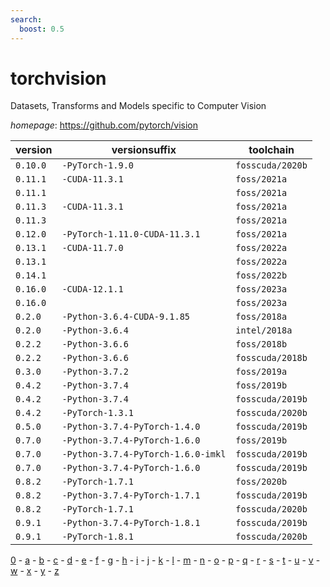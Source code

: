 ```yaml
---
search:
  boost: 0.5
---
```

# torchvision

Datasets, Transforms and Models specific to Computer Vision

*homepage*: <https://github.com/pytorch/vision>

version | versionsuffix | toolchain
--------|---------------|----------
``0.10.0`` | ``-PyTorch-1.9.0`` | ``fosscuda/2020b``
``0.11.1`` | ``-CUDA-11.3.1`` | ``foss/2021a``
``0.11.1`` |  | ``foss/2021a``
``0.11.3`` | ``-CUDA-11.3.1`` | ``foss/2021a``
``0.11.3`` |  | ``foss/2021a``
``0.12.0`` | ``-PyTorch-1.11.0-CUDA-11.3.1`` | ``foss/2021a``
``0.13.1`` | ``-CUDA-11.7.0`` | ``foss/2022a``
``0.13.1`` |  | ``foss/2022a``
``0.14.1`` |  | ``foss/2022b``
``0.16.0`` | ``-CUDA-12.1.1`` | ``foss/2023a``
``0.16.0`` |  | ``foss/2023a``
``0.2.0`` | ``-Python-3.6.4-CUDA-9.1.85`` | ``foss/2018a``
``0.2.0`` | ``-Python-3.6.4`` | ``intel/2018a``
``0.2.2`` | ``-Python-3.6.6`` | ``foss/2018b``
``0.2.2`` | ``-Python-3.6.6`` | ``fosscuda/2018b``
``0.3.0`` | ``-Python-3.7.2`` | ``foss/2019a``
``0.4.2`` | ``-Python-3.7.4`` | ``foss/2019b``
``0.4.2`` | ``-Python-3.7.4`` | ``fosscuda/2019b``
``0.4.2`` | ``-PyTorch-1.3.1`` | ``fosscuda/2020b``
``0.5.0`` | ``-Python-3.7.4-PyTorch-1.4.0`` | ``fosscuda/2019b``
``0.7.0`` | ``-Python-3.7.4-PyTorch-1.6.0`` | ``foss/2019b``
``0.7.0`` | ``-Python-3.7.4-PyTorch-1.6.0-imkl`` | ``fosscuda/2019b``
``0.7.0`` | ``-Python-3.7.4-PyTorch-1.6.0`` | ``fosscuda/2019b``
``0.8.2`` | ``-PyTorch-1.7.1`` | ``foss/2020b``
``0.8.2`` | ``-Python-3.7.4-PyTorch-1.7.1`` | ``fosscuda/2019b``
``0.8.2`` | ``-PyTorch-1.7.1`` | ``fosscuda/2020b``
``0.9.1`` | ``-Python-3.7.4-PyTorch-1.8.1`` | ``fosscuda/2019b``
``0.9.1`` | ``-PyTorch-1.8.1`` | ``fosscuda/2020b``

[0](../0/index.md) - [a](../a/index.md) - [b](../b/index.md) - [c](../c/index.md) - [d](../d/index.md) - [e](../e/index.md) - [f](../f/index.md) - [g](../g/index.md) - [h](../h/index.md) - [i](../i/index.md) - [j](../j/index.md) - [k](../k/index.md) - [l](../l/index.md) - [m](../m/index.md) - [n](../n/index.md) - [o](../o/index.md) - [p](../p/index.md) - [q](../q/index.md) - [r](../r/index.md) - [s](../s/index.md) - [t](../t/index.md) - [u](../u/index.md) - [v](../v/index.md) - [w](../w/index.md) - [x](../x/index.md) - [y](../y/index.md) - [z](../z/index.md)


